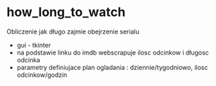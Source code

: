 # how_long_to_watch
Obliczenie jak długo zajmie obejrzenie serialu<br>
 * gui - tkinter 
 * na podstawie linku do imdb webscrapuje ilosc odcinkow i długosc odcinka
 * parametry definiujace plan ogladania : dziennie/tygodniowo, ilosc odcinkow/godzin
